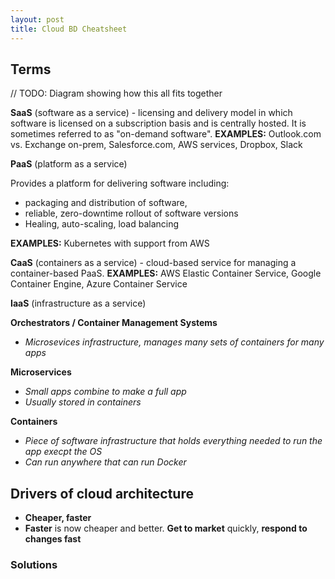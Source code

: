 ```yaml
---
layout: post
title: Cloud BD Cheatsheet
---
```


## Terms

// TODO: Diagram showing how this all fits together

**SaaS** (software as a service) - licensing and delivery model in which software is licensed on a subscription basis and is centrally hosted. It is sometimes referred to as "on-demand software". **EXAMPLES:** Outlook.com vs. Exchange on-prem, Salesforce.com, AWS services, Dropbox, Slack

**PaaS** (platform as a service)

Provides a platform for delivering software including:
* packaging and distribution of software, 
* reliable, zero-downtime rollout of software versions
* Healing, auto-scaling, load balancing

**EXAMPLES:** Kubernetes with support from AWS

  **CaaS** (containers as a service) - cloud-based service for managing a container-based PaaS. **EXAMPLES:** AWS Elastic Container Service, Google Container Engine, Azure Container Service

**IaaS** (infrastructure as a service)

**Orchestrators / Container Management Systems**

* *Microsevices infrastructure, manages many sets of containers for many apps*

**Microservices**
* *Small apps combine to make a full app*
* *Usually stored in containers*

**Containers**
* *Piece of software infrastructure that holds everything needed to run the app execpt the OS*
* *Can run anywhere that can run Docker*

## Drivers of cloud architecture

* **Cheaper, faster**
* **Faster** is now cheaper and better. **Get to market** quickly, **respond to changes fast**

### Solutions